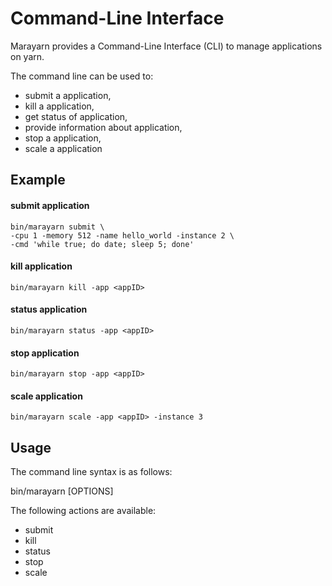 # Command-Line Interface

Marayarn provides a Command-Line Interface (CLI) to manage applications on yarn. 

The command line can be used to:
- submit a application,
- kill a application,
- get status of application,
- provide information about application,
- stop a application,
- scale a application

## Example

#### submit application
```
bin/marayarn submit \
-cpu 1 -memory 512 -name hello_world -instance 2 \
-cmd 'while true; do date; sleep 5; done'
```

#### kill application
```
bin/marayarn kill -app <appID>
```

#### status application
```
bin/marayarn status -app <appID>
```

#### stop application
```
bin/marayarn stop -app <appID>
```

#### scale application
```
bin/marayarn scale -app <appID> -instance 3
```

## Usage

The command line syntax is as follows:

bin/marayarn <ACTION> [OPTIONS]

The following actions are available:
- submit
- kill
- status
- stop
- scale

